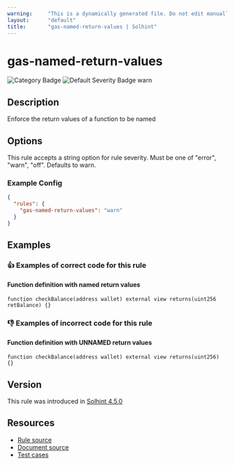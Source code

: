 ```yaml
---
warning:     "This is a dynamically generated file. Do not edit manually."
layout:      "default"
title:       "gas-named-return-values | Solhint"
---
```


# gas-named-return-values
![Category Badge](https://img.shields.io/badge/-Gas%20Consumption%20Rules-informational)
![Default Severity Badge warn](https://img.shields.io/badge/Default%20Severity-warn-yellow)

## Description
Enforce the return values of a function to be named

## Options
This rule accepts a string option for rule severity. Must be one of "error", "warn", "off". Defaults to warn.

### Example Config
```json
{
  "rules": {
    "gas-named-return-values": "warn"
  }
}
```


## Examples
### 👍 Examples of **correct** code for this rule

#### Function definition with named return values

```solidity
function checkBalance(address wallet) external view returns(uint256 retBalance) {}
```

### 👎 Examples of **incorrect** code for this rule

#### Function definition with UNNAMED return values

```solidity
function checkBalance(address wallet) external view returns(uint256) {}
```

## Version
This rule was introduced in [Solhint 4.5.0](https://github.com/protofire/solhint/blob/v4.5.0)

## Resources
- [Rule source](https://github.com/protofire/solhint/blob/master/lib/rules/gas-consumption/gas-named-return-values.js)
- [Document source](https://github.com/protofire/solhint/blob/master/docs/rules/gas-consumption/gas-named-return-values.md)
- [Test cases](https://github.com/protofire/solhint/blob/master/test/rules/gas-consumption/gas-named-return-values.js)
